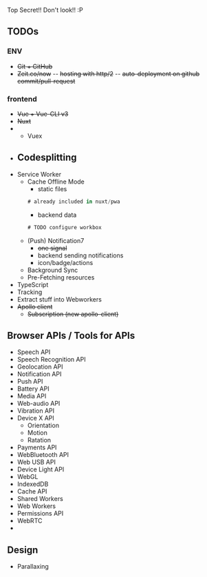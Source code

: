 Top Secret!! Don't look!! :P

## TODOs

### ENV
- ~~Git + GitHub~~
- ~~Zeit.co/now~~
-- ~~hosting with http/2~~
-- ~~auto-deployment on github commit/pull-request~~

### frontend
- ~~Vue + Vue-CLI v3~~
- ~~Nuxt~~
-  - Vuex
- Codesplitting
  -
- Service Worker
   - Cache Offline Mode
      - static files
      ``` js
      # already included in nuxt/pwa
      ```
      - backend data
      ``` js
      # TODO configure workbox
      ```
   - (Push) Notification7
     - ~~one signal~~
     - backend sending notifications
     - icon/badge/actions
   - Background Sync
   - Pre-Fetching resources
- TypeScript
- Tracking
- Extract stuff into Webworkers
- ~~Apollo client~~
   - ~~Subscription (new apollo-client)~~

## Browser APIs / Tools for APIs
- Speech API
- Speech Recognition API
- Geolocation API
- Notification API
- Push API
- Battery API
- Media API
- Web-audio API
- Vibration API
- Device X API
  - Orientation
  - Motion
  - Ratation
- Payments API
- WebBluetooth API
- Web USB API
- Device Light API
- WebGL
- IndexedDB
- Cache API
- Shared Workers
- Web Workers
- Permissions API
- WebRTC
-

## Design
- Parallaxing
